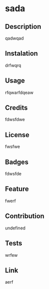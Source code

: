 # sada

## Description

qadwqad

## Instalation

drfwqrq

## Usage

rfqwarfdqeaw

## Credits

fdwsfdwe

## License

fwsfwe

## Badges

fdwsfde

## Feature

fwerf

## Contribution

undefined

## Tests

wrfew

## Link

aerf

